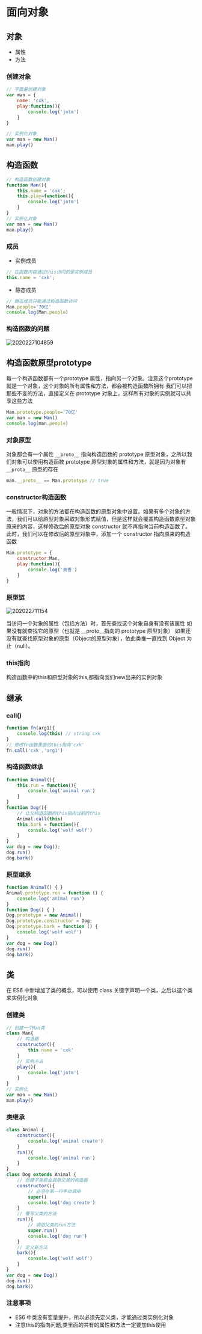 # 面向对象

## 对象

- 属性
- 方法

### 创建对象

```js
// 字面量创建对象
var man = {
    name: 'cxk',
    play:function(){
        console.log('jntm')
    }
}

// 实例化对象
var man = new Man()
man.play()
```

## 构造函数

```js
// 构造函数创建对象
function Man(){
    this.name = 'cxk';
    this.play=function(){
        console.log('jntm')
    }
}
// 实例化对象
var man = new Man()
man.play()
```

### 成员

- 实例成员

```js
// 在函数内容通过this访问的是实例成员
this.name = 'cxk';
```

- 静态成员

```js
// 静态成员只能通过构造函数访问
Man.people='70亿'
console.log(Man.people)
```

### 构造函数的问题

![2020227104859](/assets/2020227104859.png)

## 构造函数原型prototype

每一个构造函数都有一个prototype 属性，指向另一个对象。注意这个prototype就是一个对象，这个对象的所有属性和方法，都会被构造函数所拥有
我们可以把那些不变的方法，直接定义在 prototype 对象上，这样所有对象的实例就可以共享这些方法

```js
Man.prototype.people='70亿'
var man = new Man()
console.log(man.people)
```

### 对象原型

对象都会有一个属性 `__proto__` 指向构造函数的 prototype 原型对象，之所以我们对象可以使用构造函数 prototype 原型对象的属性和方法，就是因为对象有 `__proto__` 原型的存在

```js
man.__proto__ == Man.prototype // true
```

### constructor构造函数

一般情况下，对象的方法都在构造函数的原型对象中设置。如果有多个对象的方法，我们可以给原型对象采取对象形式赋值，但是这样就会覆盖构造函数原型对象原来的内容，这样修改后的原型对象 constructor  就不再指向当前构造函数了。此时，我们可以在修改后的原型对象中，添加一个 constructor 指向原来的构造函数

```js
Man.prototype = {
    constructor:Man,
    play:function(){
        console.log('真香')
    }
}
```

### 原型链

![202022711154](/assets/202022711154.png)

当访问一个对象的属性（包括方法）时，首先查找这个对象自身有没有该属性
如果没有就查找它的原型（也就是 __proto__指向的 prototype 原型对象）
如果还没有就查找原型对象的原型（Object的原型对象），依此类推一直找到 Object 为止（null）。

### this指向

构造函数中的this和原型对象的this,都指向我们new出来的实例对象

## 继承

### call()

```js
function fn(arg1){
    console.log(this) // string cxk
}
// 修改fn函数里面的this指向'cxk'
fn.call('cxk','arg1')
```

### 构造函数继承

```js
function Animal(){
    this.run = function(){
        console.log('animal run')
    }
}
function Dog(){
    // 让父构造函数的this指向当前的this
    Animal.call(this)
    this.bark = function(){
        console.log('wolf wolf')
    }
}
var dog = new Dog();
dog.run()
dog.bark()
```

### 原型继承

```js
function Animal() { }
Animal.prototype.run = function () {
    console.log('animal run')
}
function Dog() { }
Dog.prototype = new Animal()
Dog.prototype.constructor = Dog;
Dog.prototype.bark = function () {
    console.log('wolf wolf')
}
var dog = new Dog()
dog.run()
dog.bark()
```

## 类

在 ES6 中新增加了类的概念，可以使用 class 关键字声明一个类，之后以这个类来实例化对象

### 创建类

```js
// 创建一个Man类
class Man{
    // 构造器
    constructor(){
        this.name = 'cxk'
    }
    // 实例方法
    play(){
        console.log('jntm')
    }
}
// 实例化
var man = new Man()
man.play()
```

### 类继承

```js
class Animal {
    constructor(){
        console.log('animal create')
    }
    run(){
        console.log('animal run')
    }
}
class Dog extends Animal {
    // 创建子类前会调用父类的构造器
    constructor(){
        // 必须在第一行手动调用
        super()
        console.log('dog create')
    }
    // 覆写父类的方法
    run(){
        // 调用父类的run方法
        super.run()
        console.log('dog run')
    }
    // 定义新方法
    bark(){
        console.log('wolf wolf')
    }
}
var dog = new Dog()
dog.run()
dog.bark()
```

### 注意事项

-  ES6 中类没有变量提升，所以必须先定义类，才能通过类实例化对象
-  注意this的指向问题,类里面的共有的属性和方法一定要加this使用